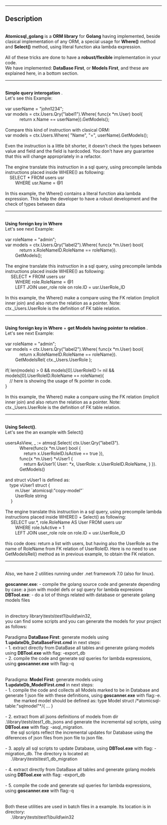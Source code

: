 ------------------------------------------
Description
------------------------------------------

<br/>**Atomicsql_golang** is a **ORM library** for **Golang** having implemented, beside clasical implementation of any ORM, a special usage for **Where()** method and **Select()** method, using literal function aka lambda expression.
<br/>
<br/>All of these tricks are done to have a **robust/flexible** implementation in your code.
<br/>We have implemented: **DataBase First**, or **Models First**, and these are explained here, in a bottom section.

------------------------------------------

<br/> **Simple query interogation** . 
<br/> Let's see this Example:
<br/>
<br/> var userName = "john1234";
<br/> var models = ctx.Users.Qry("label1").Where( func(x *m.User) bool{
<br/> &emsp;&emsp;&emsp;   return x.Name == userName}).GetModels();
<br/> 
<br/> Compare this kind of instruction with clasical ORM:
<br/> var models = ctx.Users.Where( "Name", "=", userName).GetModels();
<br/> 
<br/> Even the instruction is a little bit shorter, it doesn't check the types between value and field and the field is hardcoded. You don't have any guarantee that this will change appropriately in a refactor.
<br/> 
<br/> The engine translate this instruction in a sql query, using precompile lambda instructions placed inside WHERE() as following: 
<br/> &emsp;SELECT \* FROM users usr 
<br/> &emsp;&emsp;  WHERE usr.Name = @1 
<br/> 
<br/> In this example, the Where() contains a literal function aka lambda expression. This help the developer to have a robust development and the check of types between data

------------------------------------------

<br/> **Using foreign key in Where** 
<br/> Let's see next Example: 
<br/>
<br/> var roleName = "admin";
<br/> var models = ctx.Users.Qry("label2").Where( func(x *m.User) bool{
<br/> &emsp;&emsp;&emsp;   return x.RoleNameID.RoleName == roleName}).
<br/> &emsp;&emsp;     GetModels();
<br/> 
<br/> The engine translate this instruction in a sql query, using precompile lambda instructions placed inside WHERE() as following: 
<br/> &emsp; SELECT \* FROM users usr 
<br/> &emsp;&emsp;  WHERE role.RoleName = @1 
<br/> &emsp;&emsp;  LEFT JOIN user_role role on role.ID = usr.UserRole_ID
<br/> 
<br/> In this example, the Where() make a compare using the FK relation (implicit inner join) and also return the relation as a pointer. Note: ctx._Users.UserRole is the definition of FK table relation.

------------------------------------------

<br/> **Using foreign key in Where** + **get Models having pointer to relation** . 
<br/> Let's see next Example: 
<br/>
<br/> var roleName = "admin";
<br/> var models = ctx.Users.Qry("label2").Where( func(x *m.User) bool{
<br/> &emsp;&emsp;&emsp;   return x.RoleNameID.RoleName == roleName}).
<br/> &emsp;&emsp;     GetModelsRel( ctx._Users.UserRole );
<br/> 
<br/> if( len(models) > 0 && models[0].UserRoleID != nil && models[0].UserRoleID.RoleName == roleName){
<br/> &emsp;// here is showing the usage of fk pointer in code.
<br/> }
<br/> 
<br/> In this example, the Where() make a compare using the FK relation (implicit inner join) and also return the relation as a pointer. Note: ctx._Users.UserRole is the definition of FK table relation.

------------------------------------------

<br/> **Using Select()**. 
<br/>Let's see the an example with Select()
<br/>
<br/>usersAsView, _ := atmsql.Select( ctx.User.Qry("label3").
<br/>&emsp;&emsp;&emsp;                      Where(func(x *m.User) bool {
<br/>&emsp;&emsp;&emsp;&emsp;                      return x.UserRoleID.IsActive == true }),
<br/>&emsp;&emsp;&emsp;                      func(x *m.User) *vUser1 {
<br/>&emsp;&emsp;&emsp;&emsp;                            return &vUser1{ User: *x, UserRole: x.UserRoleID.RoleName, } }).
<br/>&emsp;&emsp;&emsp;                      GetModels()
<br/>
<br/> and struct vUser1 is defined as:
<br/>&emsp;type vUser1 struct {
<br/>&emsp;&emsp;		m.User   \`atomicsql:"copy-model"\`
<br/>&emsp;&emsp;		UserRole string
<br/>&emsp;	}
<br/>
<br/> The engine translate this instruction in a sql query, using precompile lambda instructions placed inside WHERE() + Select() as following: 
<br/> &emsp; SELECT usr.\*, role.RoleName AS User FROM users usr 
<br/> &emsp;&emsp;  WHERE role.IsActive = 1 
<br/> &emsp;&emsp;  LEFT JOIN user_role role on role.ID = usr.UserRole_ID
<br/>
<br/>this code does: return a list with users, but having also the UserRole as the name of RoleName from FK relation of UserRoleID. Here is no need to use GetModelsRel() method as in previous example, to obtain the FK relation.

------------------------------------------

<br/>Also, we have 2 utilities running under .net framework 7.0 (also for linux).
<br/>
<br/>**goscanner.exe**: - compile the golang source code and generate depending by case: a json with model defs or sql query for lambda expresions
<br/>**DBTool.exe**: - do a lot of things related with database or generate golang models files
<br/>
<br/>
<br/>in directory library\tests\test1\build\win32, 
<br/>you can find some scripts and you can generate the models for your project as follows:
<br/>
<br/>Paradigma **DataBase First**: generate models using **1.updateDb_DataBaseFirst.cmd**  in next steps:
<br/> - 1. extract directly from DataBase all tables and generate golang models using **DBTool.exe** with flag: -export_db
<br/> - 2. compile the code and generate sql queries for lambda expressions, using **goscanner.exe** with flag:-q
<br/>
<br/>
<br/>Paradigma: **Model First**: generate models using **1.updateDb_ModelFirst.cmd** in next steps:
<br/>- 1. compile the code and collects all Models marked to be in Database and generate 1 json file with these definitions, using **goscanner.exe** with flag:-e.
<br/>&emsp;&emsp;the marked model should be defined as: type Model struct /\*atomicsql-table:"sqlmodel"\*/{ ... }
<br/>
<br/>- 2. extract from all jsons definitions of models from dir .\library\tests\test1\_db_jsons  and generate the incremental sql scripts, using **DBTool.exe** with flag: -asql_migration. 
<br/>&emsp;    the sql scripts reflect the incremental updates for Database using the diferences of json files from json file to json file.
<br/>
<br/>- 3. apply all sql scripts to update Database, using **DBTool.exe** with flag: -migration_db. The directory is located at:
<br/>&emsp;	.\library\tests\test1\_db_migration
<br/>
<br/>- 4. extract directly from DataBase all tables and generate golang models using **DBTool.exe** with flag: -export_db
<br/>
<br/>- 5. compile the code and generate sql queries for lambda expressions, using **goscanner.exe** with flag:-q
<br/>
<br/>
<br/>Both these utilities are used in batch files in a example. Its location is in directory:
<br/>&emsp;    .\library\tests\test1\build\win32
<br/>
